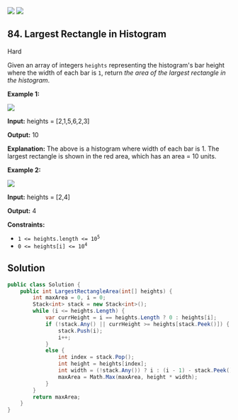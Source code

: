 [![](https://img.shields.io/github/stars/LeetCode-in-Net/LeetCode-in-Net?label=Stars&style=flat-square)](https://github.com/LeetCode-in-Net/LeetCode-in-Net)
[![](https://img.shields.io/github/forks/LeetCode-in-Net/LeetCode-in-Net?label=Fork%20me%20on%20GitHub%20&style=flat-square)](https://github.com/LeetCode-in-Net/LeetCode-in-Net/fork)

## 84\. Largest Rectangle in Histogram

Hard

Given an array of integers `heights` representing the histogram's bar height where the width of each bar is `1`, return _the area of the largest rectangle in the histogram_.

**Example 1:**

![](https://assets.leetcode.com/uploads/2021/01/04/histogram.jpg)

**Input:** heights = [2,1,5,6,2,3]

**Output:** 10

**Explanation:** The above is a histogram where width of each bar is 1. The largest rectangle is shown in the red area, which has an area = 10 units. 

**Example 2:**

![](https://assets.leetcode.com/uploads/2021/01/04/histogram-1.jpg)

**Input:** heights = [2,4]

**Output:** 4 

**Constraints:**

*   <code>1 <= heights.length <= 10<sup>5</sup></code>
*   <code>0 <= heights[i] <= 10<sup>4</sup></code>

## Solution

```csharp
public class Solution {
    public int LargestRectangleArea(int[] heights) {
        int maxArea = 0, i = 0;
        Stack<int> stack = new Stack<int>();
        while (i <= heights.Length) {
            var currHeight = i == heights.Length ? 0 : heights[i];
            if (!stack.Any() || currHeight >= heights[stack.Peek()]) {
                stack.Push(i);
                i++;
            }
            else {
                int index = stack.Pop();
                int height = heights[index];
                int width = (!stack.Any()) ? i : (i - 1) - stack.Peek();
                maxArea = Math.Max(maxArea, height * width);
            }
        }
        return maxArea;
    }
}
```